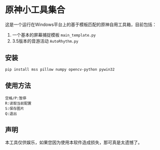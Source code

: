 # 原神小工具集合

这是一个运行在Windows平台上的基于模板匹配的原神自用工具箱，目前包括：
1. 一个基本的屏幕捕捉模板 `main_template.py`
2. 3.5版本的音游活动 `AutoRhythm.py`

## 安装
```
pip install mss pillow numpy opencv-python pywin32
```

## 使用方法
```
空格/P:暂停
R:读取当前配置
S:保存图片
Q:退出
```

## 声明
本工具仅供娱乐，如果您因为使用本软件造成损失，那可真是太遗憾了。
